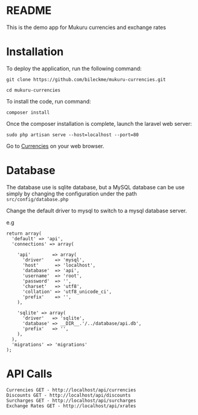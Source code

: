 # README
This is the demo app for Mukuru currencies and exchange rates

Installation
============
To deploy the application, run the following command:

`git clone https://github.com/bileckme/mukuru-currencies.git`

`cd mukuru-currencies`

To install the code, run command:

`composer install`

Once the composer installation is complete, launch the laravel web server:

`sudo php artisan serve --host=localhost --port=80`

Go to [Currencies](http://localhost/domain/api/currencies) on your web browser.


Database
========
The database use is sqlite database, but a MySQL database can be use simply by changing the configuration under the path
`src/config/database.php`

Change the default driver to mysql to switch to a mysql database server.

e.g

```
return array(
  'default' => 'api',
  'connections' => array(

    'api'        => array(
      'driver'    => 'mysql',
      'host'      => 'localhost',
      'database'  => 'api',
      'username'  => 'root',
      'password'  => '',
      'charset'   => 'utf8',
      'collation' => 'utf8_unicode_ci',
      'prefix'    => '',
    ),

    'sqlite' => array(
      'driver'   => 'sqlite',
      'database' => __DIR__.'/../database/api.db',
      'prefix'   => '',
    ),
  ),
  'migrations' => 'migrations'
);
```

API Calls
=========
```
Currencies GET - http://localhost/api/currencies
Discounts GET - http://localhost/api/discounts
Surcharges GET - http://localhost/api/surcharges
Exchange Rates GET - http://localhost/api/xrates
```
